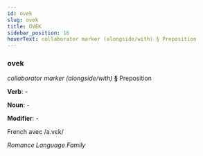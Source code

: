 ```yaml
---
id: ovek
slug: ovek
title: OVEK
sidebar_position: 16
hoverText: collaborator marker (alongside/with) § Preposition
---
```


### ovek

*collaborator marker (alongside/with)* **§** Preposition

**Verb**: -

**Noun**: -

**Modifier**: -

French avec /a.vɛk/

*Romance Language Family*